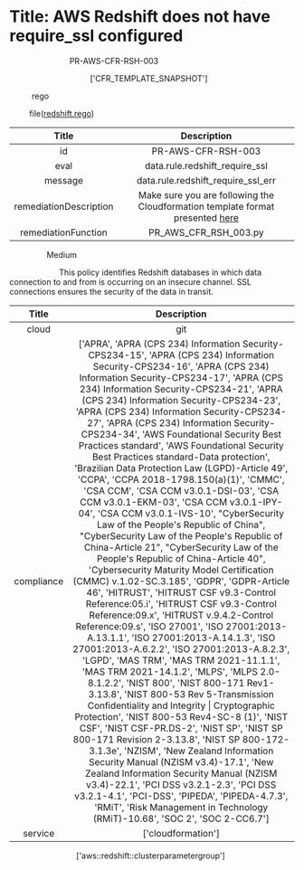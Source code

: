 



# Title: AWS Redshift does not have require_ssl configured


***<font color="white">Master Test Id:</font>*** PR-AWS-CFR-RSH-003

***<font color="white">Master Snapshot Id:</font>*** ['CFR_TEMPLATE_SNAPSHOT']

***<font color="white">type:</font>*** rego

***<font color="white">rule:</font>*** file([redshift.rego])  
  
  
  
  

|Title|Description|
| :---: | :---: |
|id|PR-AWS-CFR-RSH-003|
|eval|data.rule.redshift_require_ssl|
|message|data.rule.redshift_require_ssl_err|
|remediationDescription|Make sure you are following the Cloudformation template format presented <a href='https://docs.aws.amazon.com/AWSCloudFormation/latest/UserGuide/aws-resource-redshift-cluster.html' target='_blank'>here</a>|
|remediationFunction|PR_AWS_CFR_RSH_003.py|


***<font color="white">Severity:</font>*** Medium

***<font color="white">Description:</font>*** This policy identifies Redshift databases in which data connection to and from is occurring on an insecure channel. SSL connections ensures the security of the data in transit.  
  
  

|Title|Description|
| :---: | :---: |
|cloud|git|
|compliance|['APRA', 'APRA (CPS 234) Information Security-CPS234-15', 'APRA (CPS 234) Information Security-CPS234-16', 'APRA (CPS 234) Information Security-CPS234-17', 'APRA (CPS 234) Information Security-CPS234-21', 'APRA (CPS 234) Information Security-CPS234-23', 'APRA (CPS 234) Information Security-CPS234-27', 'APRA (CPS 234) Information Security-CPS234-34', 'AWS Foundational Security Best Practices standard', 'AWS Foundational Security Best Practices standard-Data protection', 'Brazilian Data Protection Law (LGPD)-Article 49', 'CCPA', 'CCPA 2018-1798.150(a)(1)', 'CMMC', 'CSA CCM', 'CSA CCM v3.0.1-DSI-03', 'CSA CCM v3.0.1-EKM-03', 'CSA CCM v3.0.1-IPY-04', 'CSA CCM v3.0.1-IVS-10', "CyberSecurity Law of the People's Republic of China", "CyberSecurity Law of the People's Republic of China-Article 21", "CyberSecurity Law of the People's Republic of China-Article 40", 'Cybersecurity Maturity Model Certification (CMMC) v.1.02-SC.3.185', 'GDPR', 'GDPR-Article 46', 'HITRUST', 'HITRUST CSF v9.3-Control Reference:05.i', 'HITRUST CSF v9.3-Control Reference:09.x', 'HITRUST v.9.4.2-Control Reference:09.s', 'ISO 27001', 'ISO 27001:2013-A.13.1.1', 'ISO 27001:2013-A.14.1.3', 'ISO 27001:2013-A.6.2.2', 'ISO 27001:2013-A.8.2.3', 'LGPD', 'MAS TRM', 'MAS TRM 2021-11.1.1', 'MAS TRM 2021-14.1.2', 'MLPS', 'MLPS 2.0-8.1.2.2', 'NIST 800', 'NIST 800-171 Rev1-3.13.8', 'NIST 800-53 Rev 5-Transmission Confidentiality and Integrity \| Cryptographic Protection', 'NIST 800-53 Rev4-SC-8 (1)', 'NIST CSF', 'NIST CSF-PR.DS-2', 'NIST SP', 'NIST SP 800-171 Revision 2-3.13.8', 'NIST SP 800-172-3.1.3e', 'NZISM', 'New Zealand Information Security Manual (NZISM v3.4)-17.1', 'New Zealand Information Security Manual (NZISM v3.4)-22.1', 'PCI DSS v3.2.1-2.3', 'PCI DSS v3.2.1-4.1', 'PCI-DSS', 'PIPEDA', 'PIPEDA-4.7.3', 'RMiT', 'Risk Management in Technology (RMiT)-10.68', 'SOC 2', 'SOC 2-CC6.7']|
|service|['cloudformation']|


***<font color="white">Resource Types:</font>*** ['aws::redshift::clusterparametergroup']


[redshift.rego]: https://github.com/prancer-io/prancer-compliance-test/tree/master/aws/iac/redshift.rego
